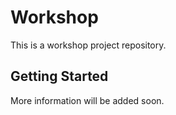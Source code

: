 # Workshop

This is a workshop project repository.

## Getting Started

More information will be added soon.
